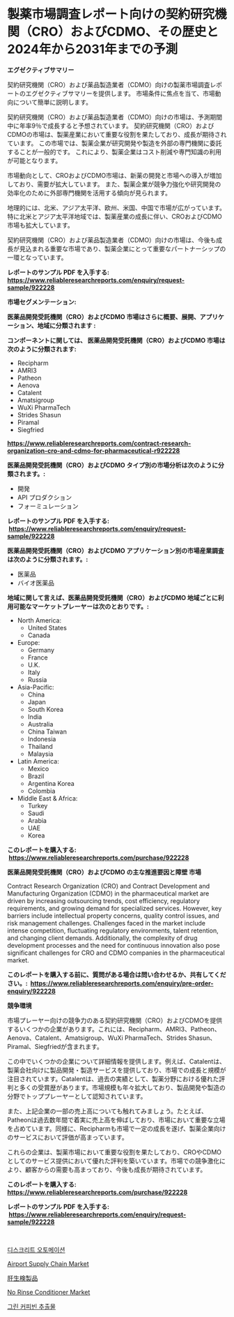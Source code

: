 <p><h1>製薬市場調査レポート向けの契約研究機関（CRO）およびCDMO、その歴史と2024年から2031年までの予測</h1></p><p><strong>エグゼクティブサマリー</strong></p>
<p><p>契約研究機関（CRO）および薬品製造業者（CDMO）向けの製薬市場調査レポートのエグゼクティブサマリーを提供します。 市場条件に焦点を当て、市場動向について簡単に説明します。</p><p>契約研究機関（CRO）および薬品製造業者（CDMO）向けの市場は、予測期間中に年率9％で成長すると予想されています。 契約研究機関（CRO）およびCDMOの市場は、製薬産業において重要な役割を果たしており、成長が期待されています。 この市場では、製薬企業が研究開発や製造を外部の専門機関に委託することが一般的です。 これにより、製薬企業はコスト削減や専門知識の利用が可能となります。</p><p>市場動向として、CROおよびCDMO市場は、新薬の開発と市場への導入が増加しており、需要が拡大しています。 また、製薬企業が競争力強化や研究開発の効率化のために外部専門機関を活用する傾向が見られます。</p><p>地理的には、北米、アジア太平洋、欧州、米国、中国で市場が広がっています。 特に北米とアジア太平洋地域では、製薬産業の成長に伴い、CROおよびCDMO市場も拡大しています。</p><p>契約研究機関（CRO）および薬品製造業者（CDMO）向けの市場は、今後も成長が見込まれる重要な市場であり、製薬企業にとって重要なパートナーシップの一環となっています。</p></p>
<p><strong>レポートのサンプル PDF を入手する: <a href="https://www.reliableresearchreports.com/enquiry/request-sample/922228">https://www.reliableresearchreports.com/enquiry/request-sample/922228</a></strong></p>
<p><strong>市場セグメンテーション:</strong></p>
<p><strong> 医薬品開発受託機関（CRO）およびCDMO 市場はさらに概要、展開、アプリケーション、地域に分類されます :</strong></p>
<p><strong>コンポーネントに関しては、 医薬品開発受託機関（CRO）およびCDMO 市場は次のように分類されます: &nbsp;</strong></p>
<p><ul><li>Recipharm</li><li>AMRI3</li><li>Patheon</li><li>Aenova</li><li>Catalent</li><li>Amatsigroup</li><li>WuXi PharmaTech</li><li>Strides Shasun</li><li>Piramal</li><li>Siegfried</li></ul></p>
<p><strong><a href="https://www.reliableresearchreports.com/contract-research-organization-cro-and-cdmo-for-pharmaceutical-r922228">https://www.reliableresearchreports.com/contract-research-organization-cro-and-cdmo-for-pharmaceutical-r922228</a></strong></p>
<p><strong> 医薬品開発受託機関（CRO）およびCDMO タイプ別の市場分析は次のように分類されます。:</strong></p>
<p><ul><li>開発</li><li>API プロダクション</li><li>フォーミュレーション</li></ul></p>
<p><strong>レポートのサンプル PDF を入手する: &nbsp;<a href="https://www.reliableresearchreports.com/enquiry/request-sample/922228">https://www.reliableresearchreports.com/enquiry/request-sample/922228</a></strong></p>
<p><strong> 医薬品開発受託機関（CRO）およびCDMO アプリケーション別の市場産業調査は次のように分類されます。:</strong></p>
<p><ul><li>医薬品</li><li>バイオ医薬品</li></ul></p>
<p><strong>地域に関して言えば、医薬品開発受託機関（CRO）およびCDMO 地域ごとに利用可能なマーケットプレーヤーは次のとおりです。:</strong></p>
<p><ul>
    <li>
        North America:
        <ul>
            <li>United States</li>
            <li>Canada</li>
        </ul>
    </li>
    <li>
        Europe:
        <ul>
            <li>Germany</li>
            <li>France</li>
            <li>U.K.</li>
            <li>Italy</li>
            <li>Russia</li>
        </ul>
    </li>
    <li>
        Asia-Pacific:
        <ul>
            <li>China</li>
            <li>Japan</li>
            <li>South Korea</li>
            <li>India</li>
            <li>Australia</li>
            <li>China Taiwan</li>
            <li>Indonesia</li>
            <li>Thailand</li>
            <li>Malaysia</li>
        </ul>
    </li>
    <li>
        Latin America:
        <ul>
            <li>Mexico</li>
            <li>Brazil</li>
            <li>Argentina Korea</li>
            <li>Colombia</li>
        </ul>
    </li>
    <li>
        Middle East & Africa:
        <ul>
            <li>Turkey</li>
            <li>Saudi</li>
            <li>Arabia</li>
            <li>UAE</li>
            <li>Korea</li>
        </ul>
    </li>
    </ul></p>
<p><strong>このレポートを購入する: &nbsp;<a href="https://www.reliableresearchreports.com/purchase/922228">https://www.reliableresearchreports.com/purchase/922228</a></strong></p>
<p><strong>医薬品開発受託機関（CRO）およびCDMO の主な推進要因と障壁 市場</strong></p>
<p><p>Contract Research Organization (CRO) and Contract Development and Manufacturing Organization (CDMO) in the pharmaceutical market are driven by increasing outsourcing trends, cost efficiency, regulatory requirements, and growing demand for specialized services. However, key barriers include intellectual property concerns, quality control issues, and risk management challenges. Challenges faced in the market include intense competition, fluctuating regulatory environments, talent retention, and changing client demands. Additionally, the complexity of drug development processes and the need for continuous innovation also pose significant challenges for CRO and CDMO companies in the pharmaceutical market.</p></p>
<p><strong>このレポートを購入する前に、質問がある場合は問い合わせるか、共有してください。:&nbsp; <a href="https://www.reliableresearchreports.com/enquiry/pre-order-enquiry/922228">https://www.reliableresearchreports.com/enquiry/pre-order-enquiry/922228</a></strong></p>
<p><strong>競争環境</strong></p>
<p><p>市場プレーヤー向けの競争力のある契約研究機関（CRO）およびCDMOを提供するいくつかの企業があります。これには、Recipharm、AMRI3、Patheon、Aenova、Catalent、Amatsigroup、WuXi PharmaTech、Strides Shasun、Piramal、Siegfriedが含まれます。</p><p>この中でいくつかの企業について詳細情報を提供します。例えば、Catalentは、製薬会社向けに製品開発・製造サービスを提供しており、市場での成長と規模が注目されています。Catalentは、過去の実績として、製薬分野における優れた評判と多くの受賞歴があります。市場規模も年々拡大しており、製品開発や製造の分野でトッププレーヤーとして認知されています。</p><p>また、上記企業の一部の売上高についても触れてみましょう。たとえば、Patheonは過去数年間で着実に売上高を伸ばしており、市場において重要な立場を占めています。同様に、Recipharmも市場で一定の成長を遂げ、製薬企業向けのサービスにおいて評価が高まっています。</p><p>これらの企業は、製薬市場において重要な役割を果たしており、CROやCDMOとしてのサービス提供において優れた評判を築いています。市場での競争激化により、顧客からの需要も高まっており、今後も成長が期待されています。</p></p>
<p><strong>このレポートを購入する: &nbsp; <a href="https://www.reliableresearchreports.com/purchase/922228">https://www.reliableresearchreports.com/purchase/922228</a></strong></p>
<p><strong>レポートのサンプル PDF を入手する: &nbsp;<a href="https://www.reliableresearchreports.com/enquiry/request-sample/922228">https://www.reliableresearchreports.com/enquiry/request-sample/922228</a></strong><strong></strong></p>
<p>&nbsp;</p>
<p><p><a href="https://github.com/durgin521/Market-Research-Report-List-1/blob/main/478860475132.md">디스크리트 오토메이션</a></p><p><a href="https://github.com/nancykennedykellievqfqt2/Market-Research-Report-List-2/blob/main/airport-supply-chain-market.md">Airport Supply Chain Market</a></p><p><a href="https://github.com/RudyBoyer2017/Market-Research-Report-List-1/blob/main/231010880719.md">肝生検製品</a></p><p><a href="https://issuu.com/reportprime-2/docs/no-rinse-conditioner-market-size-2030.pptx">No Rinse Conditioner Market</a></p><p><a href="https://medium.com/@jerrodhilll68/%EB%85%B9%EC%83%89-%EC%BB%A4%ED%94%BC-%EC%BD%A9-%EC%B6%94%EC%B6%9C%EB%AC%BC-%EC%8B%9C%EC%9E%A5-%EC%A0%90%EC%9C%A0%EC%9C%A8-%EB%B3%80%ED%99%94-%EB%B0%8F-%EC%8B%9C%EC%9E%A5-%EC%84%B1%EC%9E%A5-%EC%B6%94%EC%9D%B4-2024-2031-f5139d4b5e9d">그린 커피빈 추출물</a></p></p>